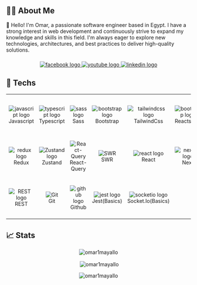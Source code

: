## 👨‍⚖️ About Me

<p>👋 Hello! I'm Omar, a passionate software engineer based in Egypt. I have a strong interest in web development and continuously strive to expand my knowledge and skills in this field. I'm always eager to explore new technologies, architectures, and best practices to deliver high-quality solutions.</p>

###

<div align="center">
  <a href="https://www.facebook.com/profile.php?id=100086990208999" target="_blank">
    <img src="https://img.shields.io/badge/Facebook-1877F2?style=for-the-badge&logo=facebook&logoColor=white" height="35" alt="facebook logo"  />
  </a>
  
  <a href="https://www.youtube.com/channel/UCaqPxDHDdjprqv8I9shZMig" target="_blank">
    <img src="https://img.shields.io/static/v1?message=Youtube&logo=youtube&label=&color=FF0000&logoColor=white&labelColor=&style=for-the-badge" height="35"    alt="youtube logo"  />
  </a>
  
  <a href="https://www.linkedin.com/in/omar-mayallo-a5546a243/" target="_blank">
    <img src="https://img.shields.io/static/v1?message=LinkedIn&logo=linkedin&label=&color=0077B5&logoColor=white&labelColor=&style=for-the-badge" height="35" alt="linkedin logo"  />
  </a>
</div>

## 🔧 Techs

<table align="center">
    <tr>
      <td align="center" height="108" width="108">
         <img src="https://cdn.jsdelivr.net/gh/devicons/devicon/icons/javascript/javascript-original.svg" height="48" width="48" alt="javascript logo"  />
        <br />
        Javascript
      </td>
      <td align="center" height="108" width="108">
          <img src="https://cdn.jsdelivr.net/gh/devicons/devicon/icons/typescript/typescript-original.svg" height="48" width="48" alt="typescript logo"  />
        <br />
        Typescript
      </td>
      <td align="center" height="108" width="108">
        <img src="https://cdn.jsdelivr.net/gh/devicons/devicon/icons/sass/sass-original.svg" height="48" width="48" alt="sass logo"  />
        <br />
        Sass
      </td>
      <td align="center" height="108" width="108">
        <img src="https://cdn.jsdelivr.net/gh/devicons/devicon/icons/bootstrap/bootstrap-original.svg" height="48" width="48" alt="bootstrap logo"  />
        <br />
        Bootstrap
      </td>
      <td align="center" height="108" width="108">
        <img src="https://user-images.githubusercontent.com/25181517/202896760-337261ed-ee92-4979-84c4-d4b829c7355d.png" height="48" width="48" alt="tailwindcss logo"  />
        <br />
        TailwindCss
      </td>
      <td align="center" height="108" width="108">
        <img src="https://avatars.githubusercontent.com/u/17580417?s=280&v=4" height="48" width="48" alt="bootstrap logo"  />
        <br />
        Reactstrap
      </td>
      <td align="center" height="108" width="108">
        <img src="https://cdn.jsdelivr.net/gh/devicons/devicon/icons/materialui/materialui-original.svg" height="48" width="48" alt="materialui logo"  />
        <br />
        MaterialUI
      </td>
      <td align="center" height="108" width="108">
        <img src="https://profilinator.rishav.dev/skills-assets/styled-components.png" alt="Styled Components" height="48" width="48"/>
        <br />
        Styled components
      </td>
      <td align="center" height="108" width="108">
        <img src="https://raw.githubusercontent.com/emotion-js/emotion/main/emotion.png" height="48" width="48" alt="emotion styled logo"  />
        <br />
        Emotion Styled
      </td>
    </tr>
    <tr>
      <td align="center" height="108" width="108">
        <img src="https://cdn.jsdelivr.net/gh/devicons/devicon/icons/redux/redux-original.svg" height="48" width="48" alt="redux logo"  />
        <br />
        Redux
      </td>
      <td align="center" height="108" width="108">
        <img src="https://repository-images.githubusercontent.com/180328715/fca49300-e7f1-11ea-9f51-cfd949b31560" height="60" width="80" alt="Zustand logo"  />
        <br />
        Zustand
      </td>
      <td align="center" height="108" width="108">
        <img src="https://seeklogo.com/images/R/react-query-logo-1340EA4CE9-seeklogo.com.png" alt="React-Query" width="55" height="48"/>
        <br />
        React-Query
      </td>
      <td align="center" height="108" width="108">
        <img src="https://reactjsexample.com/content/images/2019/11/SWR.jpg"  alt="SWR" width="48" height="48"/>
        <br />
        SWR
      </td>
      <td align="center" height="108" width="108">
        <img src="https://cdn.jsdelivr.net/gh/devicons/devicon/icons/react/react-original.svg" height="48" width="48" alt="react logo"  />
        <br />
        React
      </td>
      <td align="center" height="108" width="108">
        <img src="https://cdn.jsdelivr.net/gh/devicons/devicon/icons/nextjs/nextjs-original.svg" height="40" width="52" alt="nextjs logo"  />
        <br />
        Next
      </td>
       <td align="center" height="108" width="108">
        <img src="https://github.com/get-icon/geticon/blob/master/icons/nodejs-icon.svg" title="Node.js" alt="Node.js" width="48" height="48"/>
        <br />
        Node
      </td>
      <td align="center" height="108" width="108">
          <img src="https://cdn.jsdelivr.net/gh/devicons/devicon/icons/express/express-original.svg" title="Express" alt="Express" width="48" height="48"/>
          <br />
          Express
        </td>
       <td align="center" height="108" width="108">
        <img src="https://github.com/get-icon/geticon/blob/master/icons/mongodb-icon.svg" title="MongoDB" alt="MongoDB" width="48" height="48"/>
        <br />
        MongoDB
        </td>
    </tr>
    <tr>
       <td align="center" height="108" width="108">
          <img src="https://user-images.githubusercontent.com/25181517/192107858-fe19f043-c502-4009-8c47-476fc89718ad.png" height="48" width="48" alt="REST logo"  />
          <br />
          REST
       </td>
       <td align="center" height="108" width="108">
          <img src="https://github.com/get-icon/geticon/blob/master/icons/git-icon.svg" title="Git" alt="Git" width="48" height="48"/>
          <br />
          Git
        </td>
        <td align="center" height="108" width="108">
          <img src="https://cdn.jsdelivr.net/gh/devicons/devicon/icons/github/github-original.svg" height="48" width="48" alt="github logo"  />
          <br />
          Github
        </td>
        <td align="center" height="108" width="108">
          <img src="https://user-images.githubusercontent.com/25181517/187955005-f4ca6f1a-e727-497b-b81b-93fb9726268e.png" height="48" width="48" alt="jest logo"  />
          <br />
          Jest(Basics)
        </td>
        <td align="center" height="108" width="108">
          <img src="https://cdn.jsdelivr.net/gh/devicons/devicon/icons/socketio/socketio-original.svg" height="40" width="52" alt="socketio logo"  />
          <br />
          Socket.Io(Basics)
        </td>
      </tr>
</table>

## 📈 Stats


<p align="center"><img  src="https://github-readme-stats.vercel.app/api/top-langs?username=omar1mayallo&show_icons=true&locale=en&layout=compact&theme=dracula" alt="omar1mayallo" /></p>

<p align="center">&nbsp;<img align="center" src="https://github-readme-stats.vercel.app/api?username=omar1mayallo&show_icons=true&locale=en&theme=dracula" alt="omar1mayallo" /></p>

<p align="center"> <img src="https://komarev.com/ghpvc/?username=omar1mayallo&label=Profile%20views&color=0e75b6&style=flat" alt="omar1mayallo" /> </p>


